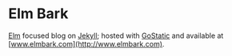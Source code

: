 # Elm Bark 

[Elm](http://elm-lang.org/) focused blog on [Jekyll](http://jekyllrb.com/); hosted with [GoStatic](http://gostatic.io) and available at [www.elmbark.com](http://www.elmbark.com).
